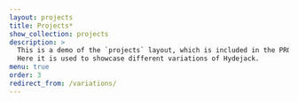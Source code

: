 ```yaml
---
layout: projects
title: Projects*
show_collection: projects
description: >
  This is a demo of the `projects` layout, which is included in the PRO version of Hydejack.
  Here it is used to showcase different variations of Hydejack.
menu: true
order: 3
redirect_from: /variations/
---
```

